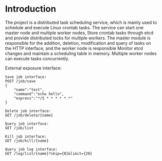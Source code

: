 # Introduction

The project is a distributed task scheduling service, which is mainly used to schedule and execute Linux crontab tasks.
The service can start one master node and multiple worker nodes, Store crontab tasks through etcd and provide
distributed locks for multiple workers. The master module is responsible for the addition, deletion, modification and
query of tasks on the HTTP interface, and the worker node is responsible Monitor etcd changes and maintain a scheduling
table in memory. Multiple worker nodes can execute tasks concurrently.

External exposure interface:

```
Save job interface:
POST /job/save
{
    "name":"test",   
    "command":"echo hello",
    "express":"*/5 * * * * * *"
}

Delete job interface:
GET /job/delete/{name}

Query job interface:
GET /job/list

Kill job interface:
GET /job/kill/{name}

Query job log interface:
GET /log/list/{name}?skip={0}&limit={20}
```